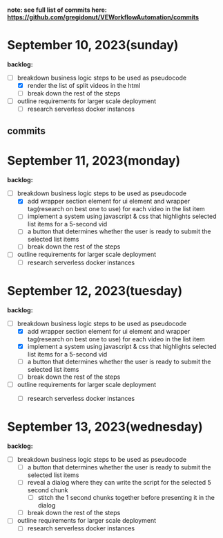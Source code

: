 #### note: see full list of commits here: https://github.com/gregidonut/VEWorkflowAutomation/commits

# September 10, 2023(sunday)

**backlog:**

- [ ] breakdown business logic steps to be used as pseudocode
    - [x] render the list of split videos in the html
    - [ ] break down the rest of the steps
- [ ] outline requirements for larger scale deployment
    - [ ] research serverless docker instances

## commits

# September 11, 2023(monday)

**backlog:**

- [ ] breakdown business logic steps to be used as pseudocode
  - [x] add wrapper section element for ui element and wrapper tag(research on best one to use)
  for each video in the list item
  - [ ] implement a system using javascript & css that highlights selected list items for a
    5-second vid
  - [ ] a button that determines whether the user is ready to submit the selected list items
  - [ ] break down the rest of the steps
- [ ] outline requirements for larger scale deployment
  - [ ] research serverless docker instances

# September 12, 2023(tuesday)

**backlog:**

- [ ] breakdown business logic steps to be used as pseudocode
  - [x] add wrapper section element for ui element and wrapper tag(research on best one to use)
    for each video in the list item
  - [x] implement a system using javascript & css that highlights selected list items for a
    5-second vid
  - [ ] a button that determines whether the user is ready to submit the selected list items
  - [ ] break down the rest of the steps
- [ ] outline requirements for larger scale deployment
  - [ ] research serverless docker instances


# September 13, 2023(wednesday)

**backlog:**

- [ ] breakdown business logic steps to be used as pseudocode
  - [ ] a button that determines whether the user is ready to submit the selected list items
  - [ ] reveal a dialog where they can write the script for the selected 5 second chunk
    - [ ] stitch the 1 second chunks together before presenting it in the dialog
  - [ ] break down the rest of the steps
- [ ] outline requirements for larger scale deployment
  - [ ] research serverless docker instances